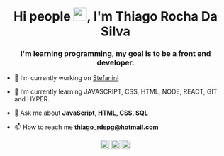 <h1 align="center">Hi people <img src="https://flyclipart.com/thumb2/hangloose-cool-hand-art-freetoedit-846081.png](https://i.makeagif.com/media/11-30-2014/X0anjL.gif)" width="30px">, I'm Thiago Rocha Da Silva</h1>
<h3 align="center">I'm learning programming, my goal is to be a front end developer.</h3>

- 🔭 I’m currently working on [Stefanini](https://stefanini.com/pt-br)

- 🌱 I’m currently learning JAVASCRIPT, CSS, HTML, NODE, REACT, GIT and HYPER.

- 💬 Ask me about **JavaScript, HTML, CSS, SQL**

- 📫 How to reach me **thiago_rdspg@hotmail.com**

<p align="center">
<a href="https://www.linkedin.com/in/thiago-rocha-da-silva-03bb7627/" target="blank"><img align="center" src="https://cdn-icons-png.flaticon.com/512/174/174857.png" alt="thiagorochadasilva" height="20" width="20" /></a>
<a href="https://www.facebook.com/thiago.rdspg" target="blank"><img align="center" src="https://upload.wikimedia.org/wikipedia/commons/thumb/c/cd/Facebook_logo_%28square%29.png/800px-Facebook_logo_%28square%29.png" alt="thiagorochadasilva" height="20" width="20" /></a>
<a href="https://www.instagram.com/thiago.rdspg/" target="blank"><img align="center" src="https://upload.wikimedia.org/wikipedia/commons/thumb/a/a5/Instagram_icon.png/2048px-Instagram_icon.png" alt="thiagorochadasilva" height="20" width="20" /></a>
</p>
